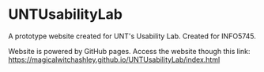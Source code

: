 # UNTUsabilityLab
A prototype website created for UNT's Usability Lab. Created for INFO5745.

Website is powered by GitHub pages. Access the website though this link:
https://magicalwitchashley.github.io/UNTUsabilityLab/index.html
